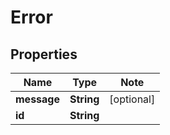 # Error

## Properties

Name | Type | Note
---- | ---- | ----
**message** | **String** | [optional] 
**id** | **String** | 

